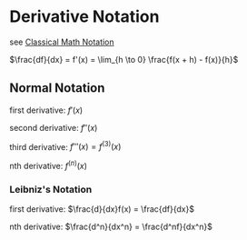 # Derivative Notation

see [Classical Math Notation](../Tags%20b793d46ea133446daa88889450d15033/Classical%20Math%20Notation%20eb53679093ce497baa118d7bfde14d6c.md)

$\frac{df}{dx} = f'(x) = \lim_{h \to 0} \frac{f(x + h) - f(x)}{h}$

## Normal Notation

first derivative: $f'(x)$

second derivative: $f''(x)$

third derivative: $f'''(x) = f^{(3)}(x)$

nth derivative: $f^{(n)}(x)$

### Leibniz's Notation

first derivative: $\frac{d}{dx}f(x) = \frac{df}{dx}$

nth derivative: $\frac{d^n}{dx^n} = \frac{d^nf}{dx^n}$